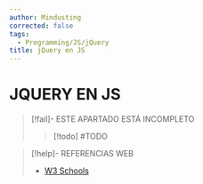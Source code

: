 ```yaml
---
author: Mindusting
corrected: false
tags:
  - Programming/JS/jQuery
title: jQuery en JS
---
```


# JQUERY EN JS

> [!fail]- ESTE APARTADO ESTÁ INCOMPLETO
> > [!todo] #TODO

> [!help]- REFERENCIAS WEB
> - [W3 Schools](https://www.w3schools.com/jquery/default.asp)
